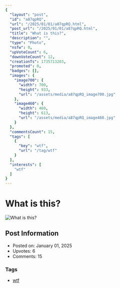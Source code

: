 ```yaml
---
{
  "layout": "post",
  "id": "a87qpRQ",
  "url": "/2025/01/01/a87qpRQ.html",
  "post_url": "/2025/01/01/a87qpRQ.html",
  "title": "What is this?",
  "description": "",
  "type": "Photo",
  "nsfw": 0,
  "upVoteCount": 6,
  "downVoteCount": 12,
  "creationTs": 1735713203,
  "promoted": 0,
  "badges": [],
  "images": {
    "image700": {
      "width": 700,
      "height": 933,
      "url": "/assets/media/a87qpRQ_image700.jpg"
    },
    "image460": {
      "width": 460,
      "height": 613,
      "url": "/assets/media/a87qpRQ_image460.jpg"
    }
  },
  "commentsCount": 15,
  "tags": [
    {
      "key": "wtf",
      "url": "/tag/wtf"
    }
  ],
  "interests": [
    "wtf"
  ]
}
---
```


# What is this?

![What is this?](/assets/media/a87qpRQ_image700.jpg)

## Post Information

- Posted on: January 01, 2025
- Upvotes: 6
- Comments: 15

### Tags

- [wtf](/tag/wtf)
